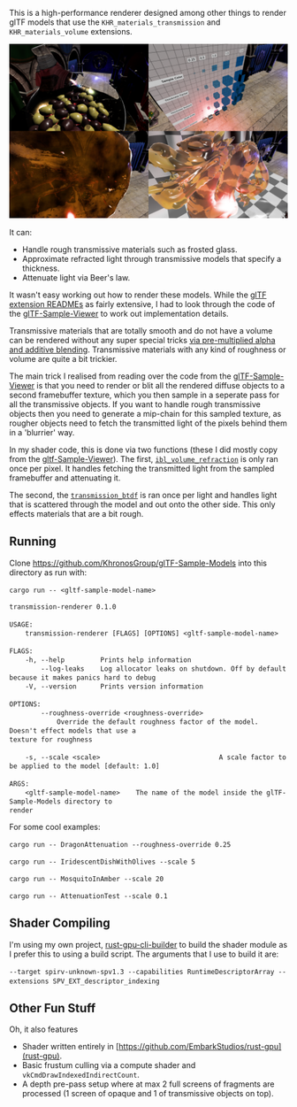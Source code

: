 This is a high-performance renderer designed among other things to render glTF models that use the `KHR_materials_transmission` and `KHR_materials_volume` extensions.

![](readme/examples.png)

It can:

* Handle rough transmissive materials such as frosted glass.
* Approximate refracted light through transmissive models that specify a thickness.
* Attenuate light via Beer's law.

It wasn't easy working out how to render these models. While the [glTF extension READMEs](https://github.com/KhronosGroup/glTF/tree/main/extensions/2.0/Khronos/KHR_materials_transmission) as fairly extensive, I had to look through the code of the [glTF-Sample-Viewer] to work out implementation details.

Transmissive materials that are totally smooth and do not have a volume can be rendered without any super special tricks [via pre-multiplied alpha and additive blending](https://stackoverflow.com/a/67047837/15390861). Transmissive materials with any kind of roughness or volume are quite a bit trickier.

The main trick I realised from reading over the code from the [glTF-Sample-Viewer] is that you need to render or blit all the rendered diffuse objects to a second framebuffer texture, which you then sample in a seperate pass for all the transmissive objects. If you want to handle rough transmissive objects then you need to generate a mip-chain for this sampled texture, as rougher objects need to fetch the transmitted light of the pixels behind them in a 'blurrier' way.

In my shader code, this is done via two functions (these I did mostly copy from the [gltf-Sample-Viewer]). The first, [`ibl_volume_refraction`](https://github.com/expenses/transmission-renderer/blob/0b06623e8c4e67b1cd44256cc050097dbfa169ab/glam-pbr/src/lib.rs#L290-L348) is only ran once per pixel. It handles fetching the transmitted light from the sampled framebuffer and attenuating it.

The second, the [`transmission_btdf`](https://github.com/expenses/transmission-renderer/blob/0b06623e8c4e67b1cd44256cc050097dbfa169ab/glam-pbr/src/lib.rs#L195-L231) is ran once per light and handles light that is scattered through the model and out onto the other side. This only effects materials that are a bit rough.

## Running

Clone https://github.com/KhronosGroup/glTF-Sample-Models into this directory as run with:

`cargo run -- <gltf-sample-model-name>`

```
transmission-renderer 0.1.0

USAGE:
    transmission-renderer [FLAGS] [OPTIONS] <gltf-sample-model-name>

FLAGS:
    -h, --help         Prints help information
        --log-leaks    Log allocator leaks on shutdown. Off by default because it makes panics hard to debug
    -V, --version      Prints version information

OPTIONS:
        --roughness-override <roughness-override>
            Override the default roughness factor of the model. Doesn't effect models that use a
texture for roughness

    -s, --scale <scale>                              A scale factor to be applied to the model [default: 1.0]

ARGS:
    <gltf-sample-model-name>    The name of the model inside the glTF-Sample-Models directory to
render
```

For some cool examples:

`cargo run -- DragonAttenuation --roughness-override 0.25`

`cargo run -- IridescentDishWithOlives --scale 5`

`cargo run -- MosquitoInAmber --scale 20`

`cargo run -- AttenuationTest --scale 0.1`

## Shader Compiling

I'm using my own project, [rust-gpu-cli-builder](https://github.com/expenses/rust-gpu-cli-builder) to build the shader module as I prefer this to using a build script. The arguments that I use to build it are:

`--target spirv-unknown-spv1.3 --capabilities RuntimeDescriptorArray --extensions SPV_EXT_descriptor_indexing`

## Other Fun Stuff

Oh, it also features

* Shader written entirely in [https://github.com/EmbarkStudios/rust-gpu](rust-gpu).
* Basic frustum culling via a compute shader and `vkCmdDrawIndexedIndirectCount`.
* A depth pre-pass setup where at max 2 full screens of fragments are processed (1 screen of opaque and 1 of transmissive objects on top).

[glTF-Sample-Viewer]: https://github.com/KhronosGroup/glTF-Sample-Viewer
